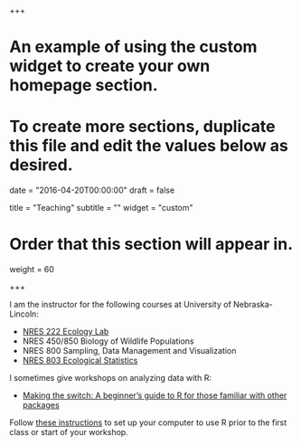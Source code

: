 +++
# An example of using the custom widget to create your own homepage section.
# To create more sections, duplicate this file and edit the values below as desired.

date = "2016-04-20T00:00:00"
draft = false

title = "Teaching"
subtitle = ""
widget = "custom"

# Order that this section will appear in.
weight = 60

+++

I am the instructor for the following courses at University of Nebraska-Lincoln:

- [NRES 222 Ecology Lab][nres222]
- NRES 450/850 Biology of Wildlife Populations
- NRES 800 Sampling, Data Management and Visualization
- [NRES 803 Ecological Statistics][nres803]

I sometimes give workshops on analyzing data with R:

- [Making the switch: A beginner’s guide to R for those familiar with other packages](/classes/esa2018_workshop/)


Follow [these instructions](/classes/computer-setup/) to set up your computer to use R prior to the first class or start of your workshop.

[nres803]: /classes/NRES803/
[nres222]: /classes/NRES222/
